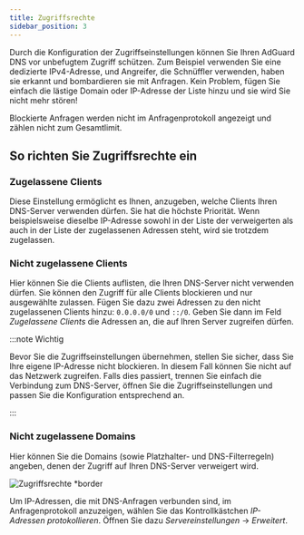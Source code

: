 ```yaml
---
title: Zugriffsrechte
sidebar_position: 3
---
```


Durch die Konfiguration der Zugriffseinstellungen können Sie Ihren AdGuard DNS vor unbefugtem Zugriff schützen. Zum Beispiel verwenden Sie eine dedizierte IPv4-Adresse, und Angreifer, die Schnüffler verwenden, haben sie erkannt und bombardieren sie mit Anfragen. Kein Problem, fügen Sie einfach die lästige Domain oder IP-Adresse der Liste hinzu und sie wird Sie nicht mehr stören!

Blockierte Anfragen werden nicht im Anfragenprotokoll angezeigt und zählen nicht zum Gesamtlimit.

## So richten Sie Zugriffsrechte ein

### Zugelassene Clients

Diese Einstellung ermöglicht es Ihnen, anzugeben, welche Clients Ihren DNS-Server verwenden dürfen. Sie hat die höchste Priorität. Wenn beispielsweise dieselbe IP-Adresse sowohl in der Liste der verweigerten als auch in der Liste der zugelassenen Adressen steht, wird sie trotzdem zugelassen.

### Nicht zugelassene Clients

Hier können Sie die Clients auflisten, die Ihren DNS-Server nicht verwenden dürfen. Sie können den Zugriff für alle Clients blockieren und nur ausgewählte zulassen. Fügen Sie dazu zwei Adressen zu den nicht zugelassenen Clients hinzu: `0.0.0.0/0` und `::/0`. Geben Sie dann im Feld _Zugelassene Clients_ die Adressen an, die auf Ihren Server zugreifen dürfen.

:::note Wichtig

Bevor Sie die Zugriffseinstellungen übernehmen, stellen Sie sicher, dass Sie Ihre eigene IP-Adresse nicht blockieren. In diesem Fall können Sie nicht auf das Netzwerk zugreifen. Falls dies passiert, trennen Sie einfach die Verbindung zum DNS-Server, öffnen Sie die Zugriffseinstellungen und passen Sie die Konfiguration entsprechend an.

:::

### Nicht zugelassene Domains

Hier können Sie die Domains (sowie Platzhalter- und DNS-Filterregeln) angeben, denen der Zugriff auf Ihren DNS-Server verweigert wird.

![Zugriffsrechte \*border](https://cdn.adtidy.org/content/release_notes/dns/v2-5/AS-en.png)

Um IP-Adressen, die mit DNS-Anfragen verbunden sind, im Anfragenprotokoll anzuzeigen, wählen Sie das Kontrollkästchen _IP-Adressen protokollieren_. Öffnen Sie dazu _Servereinstellungen_ → _Erweitert_.
